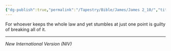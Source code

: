 ```yaml
---
{"dg-publish":true,"permalink":"/Tapestry/Bible/James/James 2_10/","title":"James 2:10","hide":true,"tags":["bible-verse","bible-verse"],"dgHomeLink":true,"dgShowLocalGraph":true,"dgEnableSearch":true}
---
```



For whoever keeps the whole law and yet stumbles at just one point is guilty of breaking all of it.

---
*New International Version (NIV)*